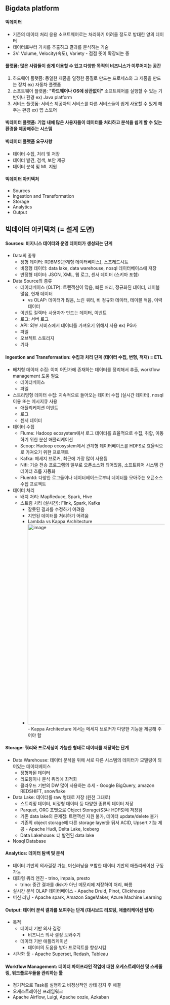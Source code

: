 ## Bigdata platform

#### 빅데이터
 - 기존의 데이터 처리 응용 소프트웨어로는 처리하기 어려울 정도로 방대한 양의 데이터
 - 데이터로부터 가치를 추출하고 결과를 분석하는 기술
 - 3V: Volume, Velocity(속도), Variety - 점점 뜻이 확장되는 중

#### 플랫폼: 많은 사람들이 쉽게 이용할 수 있고 다양한 목적의 비즈니스가 이루어지는 공간
1. 하드웨어 플랫폼: 동일한 제품을 일정한 품질로 만드는 프로세스와 그 제품을 만드는 장치 ex) 자동차 플랫폼
2. 소프트웨어 플랫폼: **"하드웨어나 OS에 상관없이"** 소프트웨어를 실행할 수 있는 기반이나 환경 ex) Java platform
3. 서비스 플랫폼: 서비스 제공자의 서비스를 다른 서비스들이 쉽게 사용할 수 있게 해주는 환경 ex) 앱 스토어

#### 빅데이터 플랫폼: 기업 내에 많은 사용자들이 데이터를 처리하고 분석을 쉽게 할 수 있는 환경을 제공해주는 시스템

#### 빅데이터 플랫폼 요구사항
 - 데이터 수집, 처리 및 저장
 - 데이터 발견, 검색, 보안 제공
 - 데이터 분석 및 ML 지원

#### 빅데이터 아키텍처
 - Sources
 - Ingestion and Transformation 
 - Storage 
 - Analytics 
 - Output

## 빅데이터 아키텍처 (= 설계 도면)

#### Sources: 비지니스 데이터와 운영 데이터가 생성되는 단계
- Data의 종류 
  - 정형 데이터: RDBMS(관계형 데이터베이스), 스프레드시트 
  - 비정형 데이터: data lake, data warehouse, nosql 데이터베이스에 저장 
  - 반정형 데이터: JSON, XML, 웹 로그, 센서 데이터 (스키마 포함)
- Data Source의 종류
  - 데이터베이스 (OLTP): 트랜잭션이 많음, 빠른 처리, 정규화된 데이터, 테이블 많음, 현재 데이터
	- vs OLAP: 데이터가 많음, 느린 쿼리, 비 정규화 데이터, 테이블 적음, 이력 데이터
  - 이벤트 컬렉터: 사용자가 만드는 데이터, 이벤트
  - 로그: 서버 로그
  - API: 외부 서비스에서 데이터를 가져오기 위해서 사용 ex) PG사
  - 파일
  - 오브젝트 스토리지
  - 기타
 
#### Ingestion and Transformation: 수집과 처리 단계 (데이터 수집, 변형, 적재) = ETL
- 배치형 데이터 수집: 이미 어딘가에 존재하는 데이터를 정리해서 추출, workflow management 도움 필요
  - 데이터베이스
  - 파일
- 스트리밍형 데이터 수집: 지속적으로 들어오는 데이터 수집 (실시간 데이터), nosql 이용 또는 메시지큐 사용
  - 애플리케이션 이벤트
  - 로그
  - 센서 데이터
- 데이터 수집
  - Flume: Hadoop ecosystem에서 로그 데이터를 효율적으로 수집, 취합, 이동하기 위한 분산 애플리케이션
  - Scoop: Hadoop ecosystem에서 관계형 데이터베이스를 HDFS로 효율적으로 가져오기 위한 프로젝트
  - Kafka: 메세지 브로커, 최근에 가장 많이 사용됨
  - Nifi: 기술 전송 프로그램의 일부로 오픈소스화 되어있음, 소프트웨어 시스템 간 데이터 흐름 자동화
  - Fluentd: 다양한 로그들이나 데이터베이스로부터 데이터를 모아주는 오픈소스 수집 프로젝트
- 데이터 처리
  - 배치 처리: MapReduce, Spark, Hive
  - 스트림 처리 (실시간): Flink, Spark, Kafka
    - 잘못된 결과를 수정하기 어려움
    - 지연된 데이터를 처리하기 어려움
    - Lambda vs Kappa Architecture
    - <img width="631" alt="image" src="https://github.com/user-attachments/assets/8e06053c-3482-4e7e-b84b-0eb4287aad14" />
      - Kappa Architecture 에서는 메세지 브로커가 다양한 기능을 제공해 주어야 함
        
#### Storage: 쿼리와 프로세싱이 가능한 형태로 데이터를 저장하는 단계
- Data Warehouse: 데이터 분석을 위해 서로 다른 시스템의 데이터가 모델링이 되어있는 데이터베이스
  - 정형화된 데이터
  - 리포팅이나 분석 쿼리에 최적화
  - 클라우드 기반의 DW 많이 사용하는 추세 - Google BigQuery, amazon REDSHIFT, snowflake
- Data Lake: 데이터를 raw 형태로 저장 (원천 그대로)
  - 스트리밍 데이터, 비정형 데이터 등 다양한 종류의 데이터 저장
  - Parquet, ORC 포맷으로 Object Storage(S3나 HDFS)에 저장됨
  - 기존 data lake의 문제점: 트랜잭션 지원 불가, 데이터 update/delete 불가
  - 기존의 object storage에 다른 storage layer을 둬서 ACID, Upsert 기능 제공 - Apache Hudi, Delta Lake, Iceberg
  - Data Lakehouse: 더 발전된 data lake
- Nosql Database
  
#### Analytics: 데이터 탐색 및 분석
- 데이터 기반의 의사결정 가능, 머신러닝을 포함한 데이터 기반의 애플리케이션 구동 가능
- 대화형 쿼리 엔진 - trino, impala, presto
  - trino: 중간 결과를 disk가 아닌 메모리에 저장하여 처리, 빠름
- 실시간 분석 OLAP 데이터베이스 - Apache Druid, Pinot, Clickhouse
- 머신 러닝 - Apache spark, Amazon SageMaker, Azure Machine Learning
  
#### Output: 데이터 분석 결과를 보여주는 단계 (대시보드 리포팅, 애플리케이션 탑재)
- 목적
  - 데이터 기반 의사 결정
    - 비즈니스 의사 결정 도와주기
  - 데이터 기반 애플리케이션
    - 데이터의 도움을 받아 프로덕트를 향상시킴
- 시각화 툴 - Apache Superset, Redash, Tableau
  
#### Workflow Management: 데이터 파이프라인 작업에 대한 오케스트레이션 및 스케줄링, 워크플로우들을 관리하는 툴
- 정기적으로 Task를 실행하고 비정상적인 상태 감지 후 해결
- 오케스트레이션 프레임워크
- Apache Airflow, Luigi, Apache oozie, Azkaban
